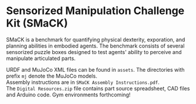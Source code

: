 # Sensorized Manipulation Challenge Kit (SMaCK)
SMaCK is a benchmark for quantifying physical dexterity, exporation, and planning abilities in embodied agents. The benchmark consists of several sensorized puzzle boxes designed to test agents' ability to perceive and manipulate articulated parts. 

URDF and MuJoCo XML files can be found in `assets`. The directories with prefix `mj` denote the MuJoCo models.      
Assembly instructions are in `SMaCK Assembly Instructions.pdf`.    
The `Digital Resources.zip` file contains part source spreadsheet, CAD files and Arduino code. 
Gym environments forthcoming! 
